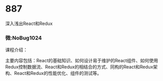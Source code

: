 # 887
深入浅出React和Redux 
### 微:NoBug1024 


课程介绍：

主要内容包括：React的基础知识、如何设计易于维护的React组件、如何使用Redux控制数据流、React和Redux的相结合的方式、同构的React和Redux架构、React和Redux的性能优化、组件的测试等。
